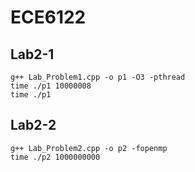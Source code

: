 # ECE6122

## Lab2-1

```
g++ Lab_Problem1.cpp -o p1 -O3 -pthread
time ./p1 10000008
time ./p1 
```

## Lab2-2

```
g++ Lab_Problem2.cpp -o p2 -fopenmp
time ./p2 1000000000
```

